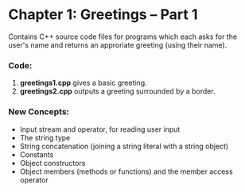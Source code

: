 # Chapter 1: Greetings – Part 1

Contains C++ source code files for programs which each asks for the user's name and returns an approriate greeting (using their name).

### Code:
1) **greetings1.cpp** gives a basic greeting.
2) **greetings2.cpp** outputs a greeting surrounded by a border.

### New Concepts:
* Input stream and operator, for reading user input
* The string type
* String concatenation (joining a string literal with a string object)
* Constants
* Object constructors
* Object members (methods or functions) and the member access operator
